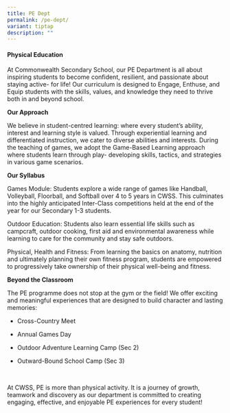 ```yaml
---
title: PE Dept
permalink: /pe-dept/
variant: tiptap
description: ""
---
```

<h4>Physical Education</h4>
<p>At Commonwealth Secondary School, our PE Department is all about inspiring
students to become confident, resilient, and passionate about staying active-
for life! Our curriculum is designed to Engage, Enthuse, and Equip students
with the skills, values, and knowledge they need to thrive both in and
beyond school.&nbsp;</p>
<p><strong>Our Approach</strong>&nbsp;</p>
<p>We believe in student-centred learning: where every student’s ability,
interest and learning style is valued. Through experiential learning and
differentiated instruction, we cater to diverse abilities and interests.
During the teaching of games, we adopt the Game-Based Learning approach
where students learn through play- developing skills, tactics, and strategies
in various game scenarios.&nbsp;&nbsp;</p>
<p><strong>Our Syllabus</strong>&nbsp;</p>
<p>Games Module: Students explore a wide range of games like Handball, Volleyball,
Floorball, and Softball over 4 to 5 years in CWSS. This culminates into
the highly anticipated Inter-Class competitions held at the end of the
year for our Secondary 1-3 students.&nbsp;</p>
<p>Outdoor Education: Students also learn essential life skills such as campcraft,
outdoor cooking, first aid and environmental awareness while learning to
care for the community and stay safe outdoors.&nbsp;&nbsp;</p>
<p>Physical, Health and Fitness: From learning the basics on anatomy, nutrition
and ultimately planning their own fitness program, students are empowered
to progressively take ownership of their physical well-being and fitness.&nbsp;&nbsp;</p>
<p><strong>Beyond the Classroom</strong>&nbsp;</p>
<p>The PE programme does not stop at the gym or the field! We offer exciting
and meaningful experiences that are designed to build character and lasting
memories:&nbsp;&nbsp;</p>
<ul>
<li>
<p>Cross-Country Meet&nbsp;</p>
</li>
</ul>
<ul>
<li>
<p>Annual Games Day&nbsp;</p>
</li>
</ul>
<ul>
<li>
<p>Outdoor Adventure Learning Camp (Sec 2)&nbsp;</p>
</li>
</ul>
<ul>
<li>
<p>Outward-Bound School Camp (Sec 3)&nbsp;&nbsp;</p>
</li>
</ul>
<p>&nbsp;</p>
<p>At CWSS, PE is more than physical activity. It is a journey of growth,
teamwork and discovery as our department is committed to creating engaging,
effective, and enjoyable PE experiences for every student!&nbsp;</p>